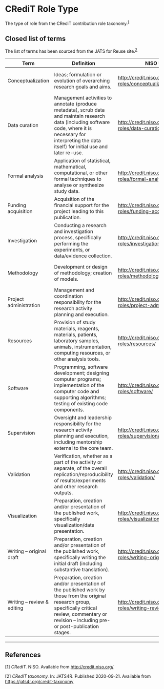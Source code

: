 # CRediT Role Type 

The type of role from the CRediT contribution role taxonomy.<sup>[1](#fn1)</sup>

## Closed list of terms

The list of terms has been sourced from the JATS for Reuse site.<sup>[2](#fn2)</sup>

| Term | Definition | NISO URL | UUID |
| --- | --- | --- | --- |
| Conceptualization | Ideas; formulation or evolution of overarching research goals and aims. | http://credit.niso.org/contributor-roles/conceptualization/ | 8b73531f-db56-4914-9502-4cc4d4d8ed73 |
| Data curation | Management activities to annotate (produce metadata), scrub data and maintain research data (including software code, where it is necessary for interpreting the data itself) for initial use and later re-use. | http://credit.niso.org/contributor-roles/data-curation/ | f93e0f44-f2a4-4ea1-824a-4e0853b05c9d |
| Formal analysis | Application of statistical, mathematical, computational, or other formal techniques to analyse or synthesize study data. | http://credit.niso.org/contributor-roles/formal-analysis/ | 95394cbd-4dc8-4735-b589-7e5f9e622b3f |
| Funding acquisition | Acquisition of the financial support for the project leading to this publication. | http://credit.niso.org/contributor-roles/funding-acquisition/ | 34ff6d68-132f-4438-a1f4-fba61ccf364a |
| Investigation | Conducting a research and investigation process, specifically performing the experiments, or data/evidence collection. | http://credit.niso.org/contributor-roles/investigation/ | 2451924d-425e-4778-9f4c-36c848ca70c2 |
| Methodology | Development or design of methodology; creation of models. | http://credit.niso.org/contributor-roles/methodology/ | f21e2be9-4e38-4ab7-8691-d6f72d5d5843 |
| Project administration | Management and coordination responsibility for the research activity planning and execution. | http://credit.niso.org/contributor-roles/project-administration/ | a693fe76-ea33-49ad-9dcc-5e4f3ac5f938 |
| Resources | Provision of study materials, reagents, materials, patients, laboratory samples, animals, instrumentation, computing resources, or other analysis tools. | http://credit.niso.org/contributor-roles/resources/ | ebd781f0-bf79-492c-ac21-b31b9c3c990c |
| Software | Programming, software development; designing computer programs; implementation of the computer code and supporting algorithms; testing of existing code components. | http://credit.niso.org/contributor-roles/software/ | f89c5233-01b0-4778-93e9-cc7d107aa2c8 |
| Supervision | Oversight and leadership responsibility for the research activity planning and execution, including mentorship external to the core team. | http://credit.niso.org/contributor-roles/supervision/ | 0c8ca7d4-06ad-4527-9cea-a8801fcb8746 |
| Validation | Verification, whether as a part of the activity or separate, of the overall replication/reproducibility of results/experiments and other research outputs. | http://credit.niso.org/contributor-roles/validation/ | 4b1bf348-faf2-4fc4-bd66-4cd3a84b9d44 |
| Visualization | Preparation, creation and/or presentation of the published work, specifically visualization/data presentation. | http://credit.niso.org/contributor-roles/visualization/ | 76b9d56a-e430-4e0a-84c9-59c11be343ae |
| Writing – original draft | Preparation, creation and/or presentation of the published work, specifically writing the initial draft (including substantive translation). | http://credit.niso.org/contributor-roles/writing-original-draft/ | 43ebbd94-98b4-42f1-866b-c930cef228ca |
| Writing – review & editing | Preparation, creation and/or presentation of the published work by those from the original research group, specifically critical review, commentary or revision – including pre- or post-publication stages. | http://credit.niso.org/contributor-roles/writing-review-editing/ | d3aead86-f2a2-47f7-bb99-79de6421164d |

---
## References
<a name="fn1">\[1\]</a> *CRediT.* NISO. Available from http://credit.niso.org/

<a name="fn2">\[2\]</a> *CRediT taxonomy.* In: JATS4R. Published 2020-09-21. Available from https://jats4r.org/credit-taxonomy
